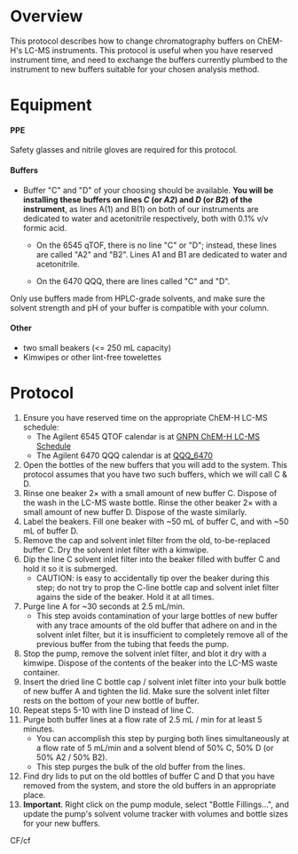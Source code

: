 # Overview

This protocol describes how to change chromatography buffers on ChEM-H's LC-MS instruments.  This protocol is useful when you have reserved instrument time, and need to exchange the buffers currently plumbed to the instrument to new buffers suitable for your chosen analysis method.

# Equipment
#### PPE
Safety glasses and nitrile gloves are required for this protocol.

#### Buffers
* Buffer "C" and "D" of your choosing should be available.  **You will be installing these buffers on lines *C* (or *A2*) and *D* (or *B2*) of the instrument**, as lines A(1) and B(1) on both of our instruments are dedicated to water and acetonitrile respectively, both with 0.1% v/v formic acid.  

	* On the 6545 qTOF, there is no line "C" or "D"; instead, these lines are called "A2" and "B2".  Lines A1 and B1 are dedicated to water and acetonitrile.

	* On the 6470 QQQ, there are lines called "C" and "D".

Only use buffers made from HPLC-grade solvents, and make sure the solvent strength and pH of your buffer is compatible with your column.

#### Other
* two small beakers (<= 250 mL capacity)
* Kimwipes or other lint-free towelettes

# Protocol
1. Ensure you have reserved time on the appropriate ChEM-H LC-MS schedule:
	* The Agilent 6545 QTOF calendar is at [GNPN ChEM-H LC-MS Schedule](https://calendar.google.com/calendar/embed?src=gnpn.chemh.lc.ms%40gmail.com&ctz=America/Los_Angeles)
	* The Agilent 6470 QQQ calendar is at [QQQ_6470](https://calendar.google.com/calendar/embed?src=3eic0r8c6jmtdf9e350dg8cl74%40group.calendar.google.com&ctz=America/Los_Angeles)
2. Open the bottles of the new buffers that you will add to the system.  This protocol assumes that you have two such buffers, which we will call C & D.  
3. Rinse one beaker 2&times; with a small amount of new buffer C.  Dispose of the wash in the LC-MS waste bottle.  Rinse the other beaker 2&times; with a small amount of new buffer D.  Dispose of the waste similarly.
4. Label the beakers.  Fill one beaker with ~50 mL of buffer C, and with ~50 mL of buffer D.
5. Remove the cap and solvent inlet filter from the old, to-be-replaced buffer C.  Dry the solvent inlet filter with a kimwipe.
6. Dip the line C solvent inlet filter into the beaker filled with buffer C and hold it so it is submerged.
	* CAUTION: is easy to accidentally tip over the beaker during this step; do not try to prop the C-line bottle cap and solvent inlet filter agains the side of the beaker.  Hold it at all times.
7. Purge line A for ~30 seconds at 2.5 mL/min.
	* This step avoids contamination of your large bottles of new buffer with any trace amounts of the old buffer that adhere on and in the solvent inlet filter, but it is insufficient to completely remove all of the previous buffer from the tubing that feeds the pump.
8. Stop the pump, remove the solvent inlet filter, and blot it dry with a kimwipe.  Dispose of the contents of the beaker into the LC-MS waste container.
9. Insert the dried line C bottle cap / solvent inlet filter into your bulk bottle of new buffer A and tighten the lid.  Make sure the solvent inlet filter rests on the bottom of your new bottle of buffer.
10. Repeat steps 5-10 with line D instead of line C.
11. Purge both buffer lines at a flow rate of 2.5 mL / min for at least 5 minutes.
	* You can accomplish this step by purging both lines simultaneously at a flow rate of 5 mL/min and a solvent blend of 50% C, 50% D (or 50% A2 / 50% B2).
	* This step purges the bulk of the old buffer from the lines.
12. Find dry lids to put on the old bottles of buffer C and D that you have removed from the system, and store the old buffers in an appropriate place.
13. **Important**.  Right click on the pump module, select "Bottle Fillings...", and update the pump's solvent volume tracker with volumes and bottle sizes for your new buffers.

CF/cf